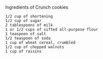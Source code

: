 Ingredients of Crunch cookies
          
    1/2 cup of shortening
    1/2 cup of sugar
    2 tablespoons of milk
    1 or 1/2 cups of sifted all-purpose flour
    1 teaspoon of salt
    1/2 teaspoon of soda
    1 cup of wheat cereal, crumbled
    1/2 cup of chopped walnuts
    1 cup of raisins

